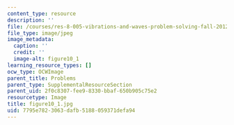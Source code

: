 ```yaml
---
content_type: resource
description: ''
file: /courses/res-8-005-vibrations-and-waves-problem-solving-fall-2012/7795e7823063dafb5188059371defa94_figure10_1.jpg
file_type: image/jpeg
image_metadata:
  caption: ''
  credit: ''
  image-alt: figure10_1
learning_resource_types: []
ocw_type: OCWImage
parent_title: Problems
parent_type: SupplementalResourceSection
parent_uid: 2f0c8307-fee9-8330-bbaf-650b905c75e2
resourcetype: Image
title: figure10_1.jpg
uid: 7795e782-3063-dafb-5188-059371defa94
---
```

